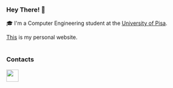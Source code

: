 ### Hey There! 👋
🎓 I'm a Computer Engineering student at the [University of Pisa](https://www.unipi.it).

[This](https://lucaostinelli.it) is my personal website.<br><br>

### Contacts

<a href="https://telegram.me/OstinelliLuca" ><img height="32" width="32" src="https://upload.wikimedia.org/wikipedia/commons/thumb/8/82/Telegram_logo.svg/1024px-Telegram_logo.svg.png" /> </a>
